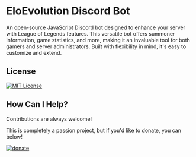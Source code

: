 
# EloEvolution Discord Bot

An open-source JavaScript Discord bot designed to enhance your server with League of Legends features. This versatile bot offers summoner information, game statistics, and more, making it an invaluable tool for both gamers and server administrators. Built with flexibility in mind, it's easy to customize and extend.


## License

[![MIT License](https://img.shields.io/badge/License-MIT-green.svg)](https://choosealicense.com/licenses/mit/)


## How Can I Help?

Contributions are always welcome!

This is completely a passion project, but if you'd like to donate, you can below!

[![donate](https://img.shields.io/badge/Donate-1DA1F2?style=for-the-badge&logo=paypal&logoColor=white)](https://paypal.me/TheNerdHubLTD/)

